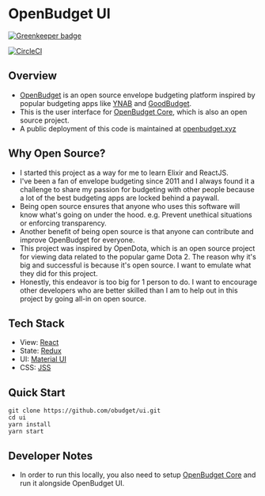 # OpenBudget UI

[![Greenkeeper badge](https://badges.greenkeeper.io/obudget/ui.svg)](https://greenkeeper.io/)

[![CircleCI](https://circleci.com/gh/obudget/ui/tree/master.svg?style=svg)](https://circleci.com/gh/obudget/ui/tree/master)

## Overview

* [OpenBudget](https://openbudget.xyz) is an open source envelope budgeting platform inspired by popular budgeting apps like [YNAB](https://youneedabudget.com) and [GoodBudget](https://goodbudget.com).
* This is the user interface for [OpenBudget Core](https://github.com/obudget/core), which is also an open source project.
* A public deployment of this code is maintained at [openbudget.xyz](https://openbudget.xyz)

## Why Open Source?

* I started this project as a way for me to learn Elixir and ReactJS.
* I've been a fan of envelope budgeting since 2011 and I always found it a challenge to share my passion for budgeting with other people because a lot of the best budgeting apps are locked behind a paywall.
* Being open source ensures that anyone who uses this software will know what's going on under the hood. e.g. Prevent unethical situations or enforcing transparency.
* Another benefit of being open source is that anyone can contribute and improve OpenBudget for everyone.
* This project was inspired by OpenDota, which is an open source project for viewing data related to the popular game Dota 2. The reason why it's big and successful is because it's open source. I want to emulate what they did for this project.
* Honestly, this endeavor is too big for 1 person to do. I want to encourage other developers who are better skilled than I am to help out in this project by going all-in on open source.

## Tech Stack

* View: [React](https://reactjs.org)
* State: [Redux](https://redux.js.org)
* UI: [Material UI](http://www.material-ui.com)
* CSS: [JSS](http://cssinjs.org)

## Quick Start

```
git clone https://github.com/obudget/ui.git
cd ui
yarn install
yarn start
```

## Developer Notes

* In order to run this locally, you also need to setup [OpenBudget Core](https://github.com/obudget/core) and run it alongside OpenBudget UI.